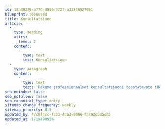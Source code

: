 ```yaml
---
id: 18a40229-a770-4086-8727-a33f46927961
blueprint: teenused
title: Konsultatsioon
article:
  -
    type: heading
    attrs:
      level: 2
    content:
      -
        type: text
        text: Konsultatsioon
  -
    type: paragraph
    content:
      -
        type: text
        text: 'Pakume professionaalset konsultatsiooni teostatavate tööde planeerimiseks ja parimate lahenduste leidmiseks.'
seo_noindex: false
seo_nofollow: false
seo_canonical_type: entry
sitemap_change_frequency: weekly
sitemap_priority: 0.5
updated_by: 47c8f4cc-fd33-4db3-9006-fa792d5d5dd5
updated_at: 1719490956
---
```


